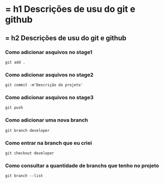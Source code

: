 # = h1 Descrições de usu do git e github
## = h2 Descrições de usu do git e github

### Como adicionar asquivos no stage1
```
git add .
```
### Como adicionar asquivos no stage2

```
git commit -m'Descrição do projeto'
```
### Como adicionar asquivos no stage3
```
git push
```
### Como adicionar uma nova branch

```
git branch developer
```
### Como entrar na branch que eu criei

```
git checkout developer
```
### Como consultar a quantidade de branchs que tenho no projeto

```
git branch --list
```